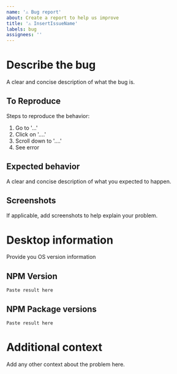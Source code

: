 ```yaml
---
name: '⚠️ Bug report'
about: Create a report to help us improve
title: '⚠️ InsertIssueName'
labels: bug
assignees: ''
---
```


# Describe the bug

A clear and concise description of what the bug is.

## To Reproduce

Steps to reproduce the behavior:

1. Go to '...'
2. Click on '....'
3. Scroll down to '....'
4. See error

## Expected behavior

A clear and concise description of what you expected to happen.

## Screenshots

If applicable, add screenshots to help explain your problem.

# Desktop information

Provide you OS version information

## NPM Version

<!--Run `npm version` command -->

```
Paste result here
```

## NPM Package versions

<!--Run `npm list --depth 0` command -->

```
Paste result here
```

# Additional context

Add any other context about the problem here.

